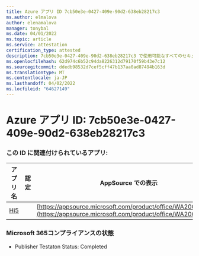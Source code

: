 ```yaml
---
title: Azure アプリ ID 7cb50e3e-0427-409e-90d2-638eb28217c3
ms.author: elmalova
author: elenamalova
manager: tonybal
ms.date: 04/01/2022
ms.topic: article
ms.service: attestation
certification_type: attested
description: 7cb50e3e-0427-409e-90d2-638eb28217c3 で使用可能なすべてのセキュリティおよびコンプライアンス情報。
ms.openlocfilehash: 62d974c6b52c94da8226312d79170f59b43e7c12
ms.sourcegitcommit: ddedb98532d7cef5cff47b137aa0ad87494b163d
ms.translationtype: MT
ms.contentlocale: ja-JP
ms.lasthandoff: 04/02/2022
ms.locfileid: "64627149"
---
```

# <a name="azure-app-id-7cb50e3e-0427-409e-90d2-638eb28217c3"></a>Azure アプリ ID: 7cb50e3e-0427-409e-90d2-638eb28217c3


### <a name="apps-associated-with-this-id"></a>この ID に関連付けられているアプリ:
| **アプリ名** | **認定** | **AppSource での表示** |
|--------------|---------------|-----------------------|
| [Hi5](../forward/WA200001610.md) |  | [https://appsource.microsoft.com/product/office/WA200001610](https://appsource.microsoft.com/product/office/WA200001610) |

### <a name="microsoft-365-app-compliance-status"></a>Microsoft 365コンプライアンスの状態
- Publisher Testaton Status: Completed
